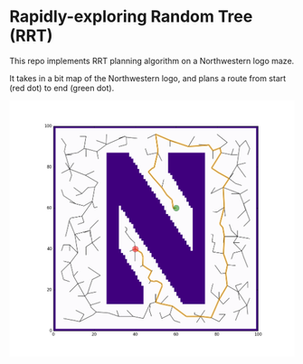 # Rapidly-exploring Random Tree (RRT)

This repo implements RRT planning algorithm on a Northwestern logo maze.

It takes in a bit map of the Northwestern logo, and plans a route from start (red dot) to end (green dot).

![rrt](rrt_result.png)

